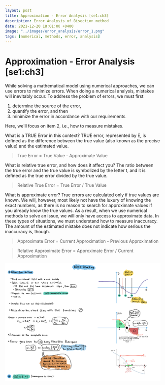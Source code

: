 ```yaml
---
layout: post
title: Approximation - Error Analysis [se1:ch3]
description: Error Analysis of Bisection method
date: 2021-12-20 18:01:00 +0400
image: "../images/error_analysis/error_1.png"
tags: [numerical, methods, error, analysis]
---
```


# Approximation - Error Analysis [se1:ch3]

While solving a mathematical model using numerical approaches, we can use errors to minimize errors. When doing a numerical analysis, mistakes will inevitably occur. To address the problem of errors, we must first 

1. determine the source of the error,
2. quantify the error, and then 
3. minimize the error in accordance with our requirements.

Here, we'll focus on item 2, i.e., how to measure mistakes.

What is a TRUE Error in this context? TRUE error, represented by E, is defined as the difference between the true value (also known as the precise value) and the estimated value.

> True Error = True Value - Approximate Value
> 

What is relative true error, and how does it affect you?
The ratio between the true error and the true value is symbolized by the letter t, and it is defined as the true error divided by the true value.

> Relative True Error = True Error / True Value
> 

What is approximate error? True errors are calculated only if true values are known. We will, however, most likely not have the luxury of knowing the exact numbers, as there is no reason to search for approximate values if you already know the true values. As a result, when we use numerical methods to solve an issue, we will only have access to approximate data. In these types of situations, we must understand how to measure inaccuracy. The amount of the estimated mistake does not indicate how serious the inaccuracy is, though.

> Approximate Error = Current Approximation - Previous Approximation
> 

> Relative Approximate Error = Approximate Error / Current Approximation
> 

<p align="center">
<img align="center" src="../images/bisectch2/root_finding.png" alt="bisection root finding">
</p>